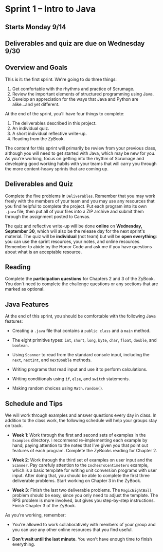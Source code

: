 # Sprint 1 &ndash; Intro to Java

## Starts Monday 9/14
## Deliverables and quiz are due on Wednesday 9/30

## Overview and Goals

This is it: the first sprint. We're going to do three things:

1. Get comfortable with the rhythms and practice of Scrumage.
2. Review the important elements of structured programming using Java.
3. Develop an appreciation for the ways that Java and Python are alike...and yet different.

At the end of the sprint, you'll have four things to complete:

1. The deliverables described in this project.
2. An individual quiz.
3. A short individual reflective write-up.
4. Reading from the ZyBook.

The content for this sprint will primarily be review from your previous class, although you will need to get started with Java, which may be new for you. As you're working,
focus on getting into the rhythm of Scrumage and developing good working habits with your teams that will carry you through the more content-heavy sprints that are coming up.

## Deliverables and Quiz

Complete the five problems in `Deliverables`. Remember that you may work freely with the members of your team and you may use any resources that you find helpful to
complete the project. Put each program into its own `.java` file, then put all of your files into a ZIP archive and submit them through the assignment posted to Canvas.

The quiz and reflective write-up will be done **online** on **Wednesday, September 30**, which will also be the release day for the next sprint's material. The quiz will be 
**individual** (not team) but will be **open everything**: you can use the sprint resources, your notes, and online resources. Remember to abide by the Honor Code 
and ask me if you have questions about what is an acceptable resource.

## Reading

Complete the **participation questions** for Chapters 2 and 3 of the ZyBook. You don't need to complete the challenge questions or any sections that are marked as optional.

## Java Features

At the end of this sprint, you should be comfortable with the following Java features:

- Creating a `.java` file that contains a `public class` and a `main` method.

- The eight primitive types: `int`, `short`, `long`, `byte`, `char`, `float`, `double`, and `boolean`.

- Using `Scanner` to read from the standard console input, including the `next`, `nextInt`, and `nextDouble` methods.

- Writing programs that read input and use it to perform calculations.

- Writing conditionals using `if`, `else`, and `switch` statements.

- Making random choices using `Math.random()`.

## Schedule and Tips

We will work through examples and answer questions every day in class. In addition to the class work, the following schedule will help your groups stay on track.

- **Week 1**: Work through the first and second sets of examples in the `Examples` directory. I recommend re-implementing each example by hand, paying attention to the notes
that I've given you that point out features of each program. Complete the ZyBooks reading for Chapter 2.

- **Week 2**: Work through the third set of examples on user input and the `Scanner`. Pay carefuly attention to the `InchesToCentimeters` example, which is a basic template for
writing unit conversion programs with user input. After doing that, you should be able to complete the first three deliverable problems. Start working on Chapter 3 in the ZyBook.

- **Week 3**: Finish the last two deliverable problems. The `MagicEightBall` problem should be easy, since you only need to adjust the template. The RPS problem is more involved, but gives you step-by-step instructions. Finish Chapter 3 of the ZyBook.

As you're working, remember:

- You're allowed to work collaboratively with members of your group and you can use any other online resources that you find useful.

- **Don't wait until the last minute**. You won't have enough time to finish everything.



